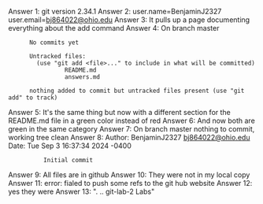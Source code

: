 Answer 1: git version 2.34.1
Answer 2: user.name=BenjaminJ2327
          user.email=bj864022@ohio.edu
Answer 3: It pulls up a page documenting everything about the add command
Answer 4: On branch master
          
          No commits yet

          Untracked files:
            (use "git add <file>..." to include in what will be committed)
                    README.md
                    answers.md

          nothing added to commit but untracked files present (use "git add" to track)
Answer 5: It's the same thing but now with a different section for the README.md file in a green color instead of red
Answer 6: And now both are green in the same category
Answer 7: On branch master
          nothing to commit, working tree clean
Answer 8: Author: BenjaminJ2327 <bj864022@ohio.edu>
          Date:   Tue Sep 3 16:37:34 2024 -0400

              Initial commit
Answer 9: All files are in github
Answer 10: They were not in my local copy
Answer 11: error: fialed to push some refs to the git hub website
Answer 12: yes they were
Answer 13: ".   ..  git-lab-2   Labs"
